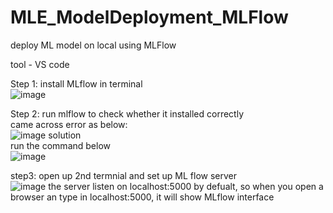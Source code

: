 # MLE_ModelDeployment_MLFlow
deploy ML model on local using MLFlow 

tool - VS code

Step 1: install MLflow in terminal <br>
![image](https://github.com/ShawnLiu119/MLE_ModelDeployment_MLFlow/assets/43327902/eee55a78-f386-4a72-8d5b-30432cfe1c79)

Step 2: run mlflow to check whether it installed correctly <br>
came across error as below: <br>
![image](https://github.com/ShawnLiu119/MLE_ModelDeployment_MLFlow/assets/43327902/410cffd3-68b7-4cdf-a738-5f777c2a16d8)
solution<br>
run the command below<br>
![image](https://github.com/ShawnLiu119/MLE_ModelDeployment_MLFlow/assets/43327902/9eec7258-6675-4c17-8987-0e077e391385)


step3: open up 2nd termnial and set up ML flow server<br>
![image](https://github.com/ShawnLiu119/MLE_ModelDeployment_MLFlow/assets/43327902/e217426f-6d96-4878-b2cc-18e72a7d4dd1)
the server listen on localhost:5000 by defualt, so when you open a browser an type in localhost:5000, it will show MLflow interface

